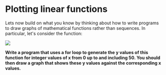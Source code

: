 # Plotting linear functions

Lets now build on what you know by thinking about how to write programs to draw graphs of mathematical functions rather than sequences.  In particular, let's consider the function:

![](https://render.githubusercontent.com/render/math?math=y=0.1x)

__Write a program that uses a for loop to generate the y values of this function for integer values of x from 0 up to and including 50.  You should then draw a graph that shows these y values against the corresponding x values.__ 
